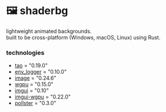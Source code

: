 # 🖼️ shaderbg

lightweight animated backgrounds.  
built to be cross-platform (Windows, macOS, Linux) using Rust.  

### technologies

- [tao](https://crates.io/crates/tao/) = "0.19.0"
- [env_logger](https://crates.io/crates/env_logger/) = "0.10.0"
- [image](https://crates.io/crates/image/) = "0.24.6"
- [wgpu](https://crates.io/crates/wgpu/) = "0.15.0"
- [imgui](https://crates.io/crates/imgui/) = "0.10"
- [imgui-wgpu](https://crates.io/crates/imgui-wgpu/) = "0.22.0"
- [pollster](https://crates.io/crates/pollster/) = "0.3.0"

